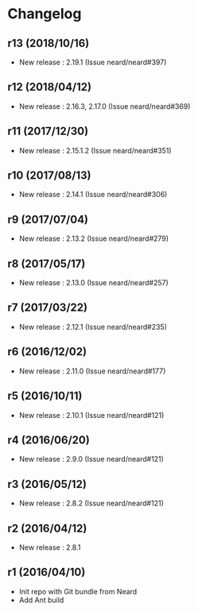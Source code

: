 # Changelog

## r13 (2018/10/16)

* New release : 2.19.1 (Issue neard/neard#397)

## r12 (2018/04/12)

* New release : 2.16.3, 2.17.0 (Issue neard/neard#369)

## r11 (2017/12/30)

* New release : 2.15.1.2 (Issue neard/neard#351)

## r10 (2017/08/13)

* New release : 2.14.1 (Issue neard/neard#306)

## r9 (2017/07/04)

* New release : 2.13.2 (Issue neard/neard#279)

## r8 (2017/05/17)

* New release : 2.13.0 (Issue neard/neard#257)

## r7 (2017/03/22)

* New release : 2.12.1 (Issue neard/neard#235)

## r6 (2016/12/02)

* New release : 2.11.0 (Issue neard/neard#177)

## r5 (2016/10/11)

* New release : 2.10.1 (Issue neard/neard#121)

## r4 (2016/06/20)

* New release : 2.9.0 (Issue neard/neard#121)

## r3 (2016/05/12)

* New release : 2.8.2 (Issue neard/neard#121)

## r2 (2016/04/12)

* New release : 2.8.1

## r1 (2016/04/10)

* Init repo with Git bundle from Neard
* Add Ant build
